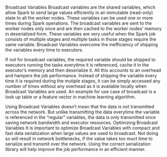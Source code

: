 Broadcast Variables
Broadcast variables are the shared variables, which allow Spark to send large values efficiently in an immutable (read-only) state to all the worker nodes. These variables can be used one or more times during Spark operations. The broadcast variables are sent to the worker nodes only once and are then cached to the worker nodes’ memory in deserialized form. These variables are very useful when the Spark job consists of multiple stages and multiple tasks in those stages require the same variable. Broadcast Variables overcome the inefficiency of shipping the variables every time to executors.

If not for broadcast variables, the required variable should be shipped to executors running the tasks everytime it is referenced, cache it in the executor’s memory and then deserialize it. All this accounts to an overhead and hampers the job performance. Instead of shipping the variable every time it is required during the mutiple stages, it can be simply accessed any number of times without any overhead as it is available locally when Broadcast Variables are used. An example for use case of broadcast is a look up table or a feature vector in machine learning algorithm.

Using Broadcast Variables doesn’t mean that the data is not transmitted across the network. But unlike transmitting the data everytime the variable is referenced in the “regular” variables, the data is only transmitted once saving network bandwidth and executor resources.
Optimizing Broadcast Variables
It is important to optimize Broadcast Variables with compact and fast data serialization when large values are used to broadcast. Not doing so will result in network bottlenecks, if the value takes too muct time to serialize and transmit over the network. Using the correct serialization library will help improve the job performance in an efficient manner.
